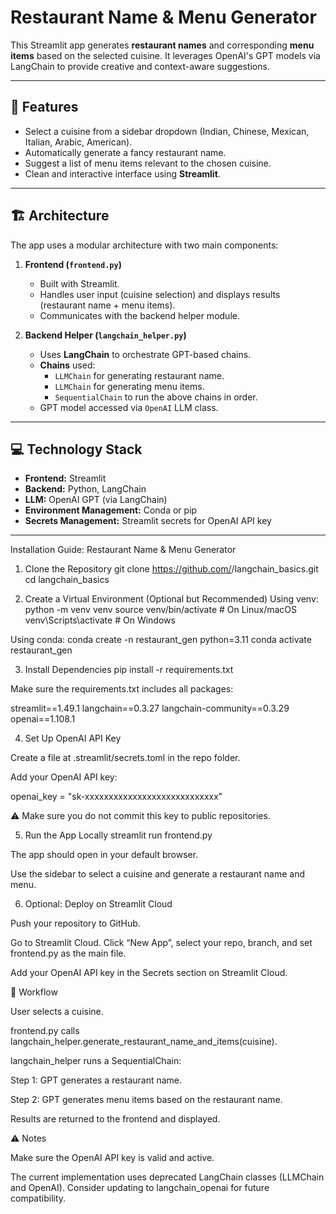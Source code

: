 # Restaurant Name & Menu Generator

This Streamlit app generates **restaurant names** and corresponding **menu items** based on the selected cuisine. It leverages OpenAI's GPT models via LangChain to provide creative and context-aware suggestions.

---

## 🚀 Features

- Select a cuisine from a sidebar dropdown (Indian, Chinese, Mexican, Italian, Arabic, American).  
- Automatically generate a fancy restaurant name.  
- Suggest a list of menu items relevant to the chosen cuisine.  
- Clean and interactive interface using **Streamlit**.  

---

## 🏗 Architecture

The app uses a modular architecture with two main components:

1. **Frontend (`frontend.py`)**
   - Built with Streamlit.
   - Handles user input (cuisine selection) and displays results (restaurant name + menu items).
   - Communicates with the backend helper module.

2. **Backend Helper (`langchain_helper.py`)**
   - Uses **LangChain** to orchestrate GPT-based chains.
   - **Chains** used:
     - `LLMChain` for generating restaurant name.
     - `LLMChain` for generating menu items.
     - `SequentialChain` to run the above chains in order.
   - GPT model accessed via `OpenAI` LLM class.

---

## 💻 Technology Stack

- **Frontend:** Streamlit  
- **Backend:** Python, LangChain  
- **LLM:** OpenAI GPT (via LangChain)  
- **Environment Management:** Conda or pip  
- **Secrets Management:** Streamlit secrets for OpenAI API key  

---

Installation Guide: Restaurant Name & Menu Generator
1. Clone the Repository
git clone https://github.com/<your-username>/langchain_basics.git
cd langchain_basics

2. Create a Virtual Environment (Optional but Recommended)
Using venv:
python -m venv venv
source venv/bin/activate   # On Linux/macOS
venv\Scripts\activate      # On Windows

Using conda:
conda create -n restaurant_gen python=3.11
conda activate restaurant_gen

3. Install Dependencies
pip install -r requirements.txt


Make sure the requirements.txt includes all packages:

streamlit==1.49.1
langchain==0.3.27
langchain-community==0.3.29
openai==1.108.1

4. Set Up OpenAI API Key

Create a file at .streamlit/secrets.toml in the repo folder.

Add your OpenAI API key:

openai_key = "sk-xxxxxxxxxxxxxxxxxxxxxxxxxxxx"


⚠️ Make sure you do not commit this key to public repositories.

5. Run the App Locally
streamlit run frontend.py


The app should open in your default browser.

Use the sidebar to select a cuisine and generate a restaurant name and menu.

6. Optional: Deploy on Streamlit Cloud

Push your repository to GitHub.

Go to Streamlit Cloud.
Click “New App”, select your repo, branch, and set frontend.py as the main file.

Add your OpenAI API key in the Secrets section on Streamlit Cloud.

🔄 Workflow

User selects a cuisine.

frontend.py calls langchain_helper.generate_restaurant_name_and_items(cuisine).

langchain_helper runs a SequentialChain:

Step 1: GPT generates a restaurant name.

Step 2: GPT generates menu items based on the restaurant name.

Results are returned to the frontend and displayed.

⚠️ Notes

Make sure the OpenAI API key is valid and active.

The current implementation uses deprecated LangChain classes (LLMChain and OpenAI). Consider updating to langchain_openai for future compatibility.
